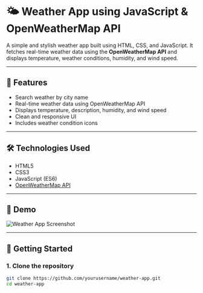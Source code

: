 # 🌤️ Weather App using JavaScript & OpenWeatherMap API

A simple and stylish weather app built using HTML, CSS, and JavaScript. It fetches real-time weather data using the **OpenWeatherMap API** and displays temperature, weather conditions, humidity, and wind speed.

---

## 🚀 Features

- Search weather by city name
- Real-time weather data using OpenWeatherMap API
- Displays temperature, description, humidity, and wind speed
- Clean and responsive UI
- Includes weather condition icons

---

## 🛠️ Technologies Used

- HTML5
- CSS3
- JavaScript (ES6)
- [OpenWeatherMap API](https://openweathermap.org/api)

---

## 📸 Demo

![Weather App Screenshot](screenshot.png) <!-- Add a screenshot image in your repo -->

---

## 🔑 Getting Started

### 1. Clone the repository
```bash
git clone https://github.com/yourusername/weather-app.git
cd weather-app
